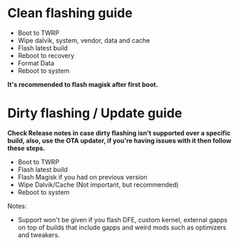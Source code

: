 # Clean flashing guide

- Boot to TWRP
- Wipe dalvik, system, vendor, data and cache
- Flash latest build
- Reboot to recovery
- Format Data
- Reboot to system

**It's recommended to flash magisk after first boot.**

# Dirty flashing / Update guide

**Check Release notes in case dirty flashing isn't supported over a specific build, also, use the OTA updater, if you're having issues with it then follow these steps.**

- Boot to TWRP
- Flash latest build
- Flash Magisk if you had on previous version
- Wipe Dalvik/Cache (Not important, but recommended)
- Reboot to system

Notes:
- Support won't be given if you flash DFE, custom kernel, external gapps on top of builds that include gapps and weird mods such as optimizers and tweakers.
